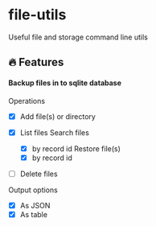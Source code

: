 # file-utils
Useful file and storage command line utils

## 🔥 Features

#### Backup files in to sqlite database


Operations
- [x] Add file(s) or directory
- [x] List files
Search files
    - [x] by record id
Restore file(s)
    - [x] by record id
- [ ] Delete files


Output options
- [x] As JSON
- [x] As table